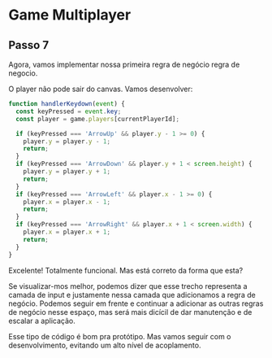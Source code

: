 # Game Multiplayer

## Passo 7
Agora, vamos implementar nossa primeira regra de negócio regra de negocio.

O player não pode sair do canvas. Vamos desenvolver:

```js
function handlerKeydown(event) {
  const keyPressed = event.key;
  const player = game.players[currentPlayerId];

  if (keyPressed === 'ArrowUp' && player.y - 1 >= 0) {
    player.y = player.y - 1;
    return;
  }
  if (keyPressed === 'ArrowDown' && player.y + 1 < screen.height) {
    player.y = player.y + 1;
    return;
  }
  if (keyPressed === 'ArrowLeft' && player.x - 1 >= 0) {
    player.x = player.x - 1;
    return;
  }
  if (keyPressed === 'ArrowRight' && player.x + 1 < screen.width) {
    player.x = player.x + 1;
    return;
  }
}
```

Excelente! Totalmente funcional. Mas está correto da forma que esta?

Se visualizar-mos melhor, podemos dizer que esse trecho representa a camada de input e justamente nessa camada que adicionamos a regra de negócio. Podemos seguir em frente e continuar a adicionar as outras regras de negócio nesse espaço, mas será mais dicícil de dar manutenção e de escalar a aplicação.

Esse tipo de código é bom pra protótipo. Mas vamos seguir com o desenvolvimento, evitando um alto nível de acoplamento.